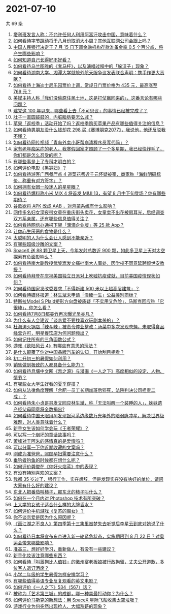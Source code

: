 # 2021-07-10

共 69 条

<!-- BEGIN -->
<!-- 最后更新时间 Sat Jul 10 2021 06:01:59 GMT+0800 (China Standard Time) -->

1. [塔利班发言人称：不允许任何人利用阿富汗攻击中国，意味着什么？](https://www.zhihu.com/question/471209373)
2. [如何看待字节跳动将于八月份取消大小周？其他互联网公司会跟上吗？](https://www.zhihu.com/question/471196364)
3. [中国人民银行决定于 7 月 15 日下调金融机构存款准备金率 0.5
   个百分点，将产生哪些影响？](https://www.zhihu.com/question/471178899)
4. [如何知道自己长得好不好看？](https://www.zhihu.com/question/469915498)
5. [如何看待乌兰图雅的《套马杆》，以及演唱过程中的「躲汉子」现象？](https://www.zhihu.com/question/467271332)
6. [如何看待湖南大学、湘潭大学就舱外航天服争议发表联合声明：携手作更大贡献？](https://www.zhihu.com/question/471210964)
7. [如何看待上海迪士尼乐园票价上调，常规日门票价格为 435 元，最高涨至 769
   元？](https://www.zhihu.com/question/471106076)
8. [美媒主持人称「我们没偷原住民土地，这是打仗赢回来的」，这番言论有哪些问题？](https://www.zhihu.com/question/471060396)
9. [建党这 100 年以来，哪些看上去「不可思议」的事情已经被完成了？](https://www.zhihu.com/question/468798487)
10. [肚子一直圆鼓鼓的，内脏脂肪要怎么减？](https://www.zhihu.com/question/45723322)
11. [苹果「返校季」活动开始了吗？返校季购买苹果产品有哪些值得关注的信息？](https://www.zhihu.com/question/470828574)
12. [如何看待男朋友没什么钱却花 298
    买《赛博朋克2077》，我说他，他还反驳我不懂？](https://www.zhihu.com/question/395466027)
13. [如何看待网传视频「青岛外卖小哥帮崩溃程序员写代码」？](https://www.zhihu.com/question/470908424)
14. [家有老年痴呆症的老人，我寒假回家才照顾了一个多星期，我已经快炸毛了，你们都是怎么忍受的呢？](https://www.zhihu.com/question/39952242)
15. [有哪些事是上了专科才明白的？](https://www.zhihu.com/question/322703564)
16. [如何评价电影《黑寡妇》？](https://www.zhihu.com/question/276793168)
17. [如何看待游客广西餐厅点 4
    道菜花费近千元怀疑被宰，商家称「海鲜明码标价，称重有对方签字」？](https://www.zhihu.com/question/470587185)
18. [如何拥有女团一般迷人的星星眼？](https://www.zhihu.com/question/431143857)
19. [如何看待爆料称小米 MIX 4 将首发 MIUI 13，有望 8
    月中下旬登场？你有哪些期待？](https://www.zhihu.com/question/470371928)
20. [谷歌欲将 APK 改成 AAB ，对鸿蒙系统有什么影响？](https://www.zhihu.com/question/469684650)
21. [网传多名妇女深夜带女童在重庆街头卖花，女童卖不出花被扇耳光，后经调查双方系亲属，还有哪些信息值得关注？](https://www.zhihu.com/question/471103183)
22. [如何看待网信办通报下架「滴滴企业版」等 25 款 App？](https://www.zhihu.com/question/471232696)
23. [让你心生厌恶的食物是什么？](https://www.zhihu.com/question/468990798)
24. [太聪明的人为什么会让人感到不能亲近？](https://www.zhihu.com/question/449801792)
25. [有哪些超级沙雕的文案？](https://www.zhihu.com/question/467925312)
26. [SpaceX 送 88 颗卫星上天，今年发射总数近 900
    颗，如此多卫星上天对太空探索有负面影响么？](https://www.zhihu.com/question/470453437)
27. [如何看待南大副教授武黎嵩发文痛批南大人事处，因学校不同意延聘颜世安教授？](https://www.zhihu.com/question/470991655)
28. [如何看待拜登在庆祝美国独立日派对上吹嘘抗疫成就，目前美国疫情现状如何？](https://www.zhihu.com/question/470332850)
29. [如何看待国家发改委要求「不得新建 500 米以上超高层建筑」？](https://www.zhihu.com/question/470500743)
30. [如何看待媒体报道：林生斌未申请「潼臻一生」公益类别商标？](https://www.zhihu.com/question/471150295)
31. [特斯拉Model S
    Plaid矩形方向盘被质疑「不实用又危险」，马斯克回应称「它很棒」，你怎么看？](https://www.zhihu.com/question/465729695)
32. [如何看待7月8日都美竹再次曝光吴亦凡？](https://www.zhihu.com/question/470964638)
33. [为什么有人会建议「谈恋爱不要找喜欢玩剧本杀的」？](https://www.zhihu.com/question/470321362)
34. [杜海涛火锅店「辣斗辣」被责令停业整改：汤菜中多次发现苍蝇，未取得食品经营许可，明星餐饮店为何问题频出？](https://www.zhihu.com/question/470854902)
35. [如何记住所有的三角函数公式？](https://www.zhihu.com/question/63652417)
36. [游戏《欧陆风云 4》有哪些有意思的玩法？](https://www.zhihu.com/question/322756892)
37. [是什么颠覆了你对中国品牌汽车的认知，开始刮目相看？](https://www.zhihu.com/question/450821353)
38. [初二升初三的暑假如何利用？](https://www.zhihu.com/question/405276565)
39. [销售做到极致的人都具备什么能力？](https://www.zhihu.com/question/458364420)
40. [如何看待息壤中文网《炁之源》与漫画《一人之下》高度相似的设定、人物、情节？](https://www.zhihu.com/question/470549627)
41. [有哪些女大学生好看的夏季穿搭？](https://www.zhihu.com/question/316762010)
42. [如何从法律角度理解「合肥一员工长期加班后猝死，法院判决公司担责二成」？](https://www.zhihu.com/question/470842903)
43. [如何看待朱小贞哥哥发文回应林生斌，称「无法叫醒一个装睡的人」，妹妹遗产经父母同意将全数捐出?](https://www.zhihu.com/question/470995271)
44. [如何看待中国天眼用AI发现银河系边缘数万光年外的暗弱脉冲星，解决世界级难题，对人类意味着什么？](https://www.zhihu.com/question/470923118)
45. [新手女生该如何学会玩《王者荣耀》？](https://www.zhihu.com/question/314613607)
46. [可以写一个崩坏的童话故事吗？](https://www.zhihu.com/question/426166872)
47. [萧峰对于阿朱的感情真的是爱情吗？](https://www.zhihu.com/question/27494668)
48. [可以分享一下你近期收藏的文案吗？](https://www.zhihu.com/question/469650894)
49. [刚成为准爸爸，照顾孕妇需要注意什么？](https://www.zhihu.com/question/366967759)
50. [垂钓者钓鱼的时候都在想什么呢？](https://www.zhihu.com/question/465012075)
51. [如何评价龚俊在《你好火焰蓝》中的表现？](https://www.zhihu.com/question/469735496)
52. [有没有特别喜欢的文案？](https://www.zhihu.com/question/464740155)
53. [我都 35
    岁过了，银行工作，实在想辞，但是发现实在没有啥好的单位，请问大家有什么好的建议？](https://www.zhihu.com/question/463128218)
54. [东北人把番茄叫柿子，那东北的柿子叫什么？](https://www.zhihu.com/question/459057274)
55. [如何在一个月内对 Photoshop 技术有所突破？](https://www.zhihu.com/question/39164259)
56. [上大学的女孩子适合什么样的大牌香水？](https://www.zhihu.com/question/467421722)
57. [如何评价手机游戏《复苏的魔女》？](https://www.zhihu.com/question/470739380)
58. [你不谈恋爱是因为什么原因呢？](https://www.zhihu.com/question/470227826)
59. [《画江湖之不良人》第四季第十三集里蚩梦失去听觉后李星云到底对她说了什么？](https://www.zhihu.com/question/470890032)
60. [如何看待日本将宣布东京进入新一轮紧急状态，实施期限到 8 月 22
    日？对奥运会带来哪些影响？](https://www.zhihu.com/question/470817265)
61. [准高三，想好好学习，重新做人，有没有一些建议？](https://www.zhihu.com/question/470762012)
62. [新手化妆该注意哪些东西？](https://www.zhihu.com/question/467014822)
63. [如何看待「叫嚣狗比人值钱」的徽州宴老板娘被行政拘留，丈夫公开道歉，多位客人退订酒席？](https://www.zhihu.com/question/470671135)
64. [小学二年级的学生暑假怎样安排学习？](https://www.zhihu.com/question/407778994)
65. [有哪些值得英语专业反复观看的英文电影？](https://www.zhihu.com/question/327827779)
66. [如何评价《一人之下》534（567）话？](https://www.zhihu.com/question/470973567)
67. [被称为「艺术第三城」的成都，哪一种美最打动你？为什么？](https://www.zhihu.com/question/469305591)
68. [如何评价马斯克的新想法：用 SpaceX 星际飞船收集太空垃圾？](https://www.zhihu.com/question/470417380)
69. [游戏行业为何突然出现抢人、大幅涨薪的现象？](https://www.zhihu.com/question/468141499)

<!-- END -->

